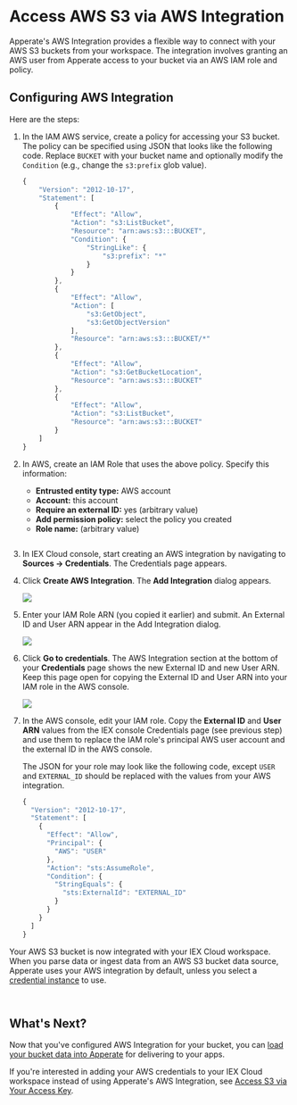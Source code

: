 # Access AWS S3 via AWS Integration

Apperate's AWS Integration provides a flexible way to connect with your AWS S3 buckets from your workspace. The integration involves granting an AWS user from Apperate access to your bucket via an AWS IAM role and policy.

## Configuring AWS Integration

Here are the steps:

1. In the IAM AWS service, create a policy for accessing your S3 bucket. The policy can be specified using JSON that looks like the following code. Replace `BUCKET` with your bucket name and optionally modify the `Condition` (e.g., change the `s3:prefix` glob value).

    ```javascript
    {
        "Version": "2012-10-17",
        "Statement": [
            {
                "Effect": "Allow",
                "Action": "s3:ListBucket",
                "Resource": "arn:aws:s3:::BUCKET",
                "Condition": {
                    "StringLike": {
                        "s3:prefix": "*"
                    }
                }
            },
            {
                "Effect": "Allow",
                "Action": [
                    "s3:GetObject",
                    "s3:GetObjectVersion"
                ],
                "Resource": "arn:aws:s3:::BUCKET/*"
            },
            {
                "Effect": "Allow",
                "Action": "s3:GetBucketLocation",
                "Resource": "arn:aws:s3:::BUCKET"
            },
            {
                "Effect": "Allow",
                "Action": "s3:ListBucket",
                "Resource": "arn:aws:s3:::BUCKET"
            }
        ]
    }
    ```

1. In AWS, create an IAM Role that uses the above policy. Specify this information:

    - **Entrusted entity type:** AWS account
    - **Account:** this account
    - **Require an external ID:** yes (arbitrary value)
    - **Add permission policy:** select the policy you created
    - **Role name:** (arbitrary value)

    ``` {important} Copy the role's ARN (Amazon Resource Name). For additional information on working with roles, see the AWS documentation [here](https://docs.aws.amazon.com/IAM/latest/UserGuide/id_roles_create_for-user.html).
    ```

1. In IEX Cloud console, start creating an AWS integration by navigating to **Sources &rarr; Credentials**. The Credentials page appears.

1. Click **Create AWS Integration**. The **Add Integration** dialog appears.

    ![](./accessing-s3-via-storage-integration/add-integration-dialog.png)

1. Enter your IAM Role ARN (you copied it earlier) and submit. An External ID and User ARN appear in the Add Integration dialog.

    ![](./accessing-s3-via-storage-integration/aws-external-id-and-use-arn.png)

1. Click **Go to credentials**. The AWS Integration section at the bottom of your **Credentials** page shows the new External ID and new User ARN. Keep this page open for copying the External ID and User ARN into your IAM role in the AWS console. 

    ![](./accessing-s3-via-storage-integration/aws-integration-section.png)

1. In the AWS console, edit your IAM role. Copy the **External ID** and **User ARN** values from the IEX console Credentials page (see previous step) and use them to replace the IAM role's principal AWS user account and the external ID in the AWS console.

    The JSON for your role may look like the following code, except `USER` and `EXTERNAL_ID` should be replaced with the values from your AWS integration.

    ```javascript
    {
      "Version": "2012-10-17",
      "Statement": [
        {
          "Effect": "Allow",
          "Principal": {
            "AWS": "USER"
          },
          "Action": "sts:AssumeRole",
          "Condition": {
            "StringEquals": {
              "sts:ExternalId": "EXTERNAL_ID"
            }
          }
        }
      ]
    }
    ```

Your AWS S3 bucket is now integrated with your IEX Cloud workspace. When you parse data or ingest data from an AWS S3 bucket data source, Apperate uses your AWS integration by default, unless you select a [credential instance](./accessing-s3-via-your-access-key.md) to use.

``` {note} You can optionally integrate additional buckets with your workspace using your AWS IAM policy.
```

``` {note} An Apperate workspace has up to one AWS integration External ID and User ARN. If  you want to remove the integration, click **Remove AWS integration** in the Credential page's **AWS Integration** section. You can create a new integration by clicking **Create AWS integration** at the top of the page and entering your IAM Role ARN.
```

## What's Next?

Now that you've configured AWS Integration for your bucket, you can [load your bucket data into Apperate](./loading-data-from-aws-s3.md) for delivering to your apps.

If you're interested in adding your AWS credentials to your IEX Cloud workspace instead of using Apperate's AWS Integration, see [Access S3 via Your Access Key](./accessing-s3-via-your-access-key.md).